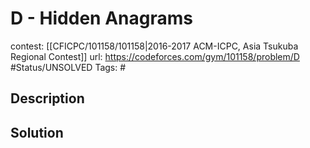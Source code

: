 # D - Hidden Anagrams

contest: [[CFICPC/101158/101158|2016-2017 ACM-ICPC, Asia Tsukuba Regional Contest]]
url: https://codeforces.com/gym/101158/problem/D
#Status/UNSOLVED
Tags: #

## Description

## Solution

